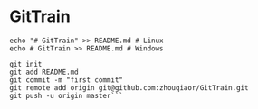 # GitTrain 

```echo "# GitTrain" >> README.md
echo "# GitTrain" >> README.md # Linux
echo # GitTrain >> README.md # Windows

git init
git add README.md
git commit -m "first commit"
git remote add origin git@github.com:zhouqiaor/GitTrain.git
git push -u origin master```
```

